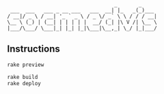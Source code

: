                                        _       _
     ___  ___   ___ _ __ ___   ___  __| |_   _(_)___
    / __|/ _ \ / __| '_ ` _ \ / _ \/ _` \ \ / / / __|
    \__ \ (_) | (__| | | | | |  __/ (_| |\ V /| \__ \
    |___/\___/ \___|_| |_| |_|\___|\__,_| \_/ |_|___/

## Instructions

```sh
rake preview
```

```sh
rake build
rake deploy
```
